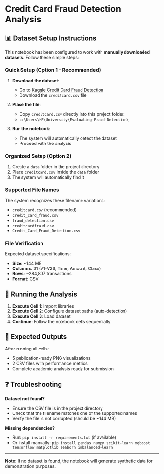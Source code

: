 # Credit Card Fraud Detection Analysis

## 📊 Dataset Setup Instructions

This notebook has been configured to work with **manually downloaded datasets**. Follow these simple steps:

### Quick Setup (Option 1 - Recommended)

1. **Download the dataset**:
   - Go to [Kaggle Credit Card Fraud Detection](https://www.kaggle.com/datasets/mlg-ulb/creditcardfraud)
   - Download the `creditcard.csv` file
   
2. **Place the file**:
   - Copy `creditcard.csv` directly into this project folder:
   - `c:\Users\HP\University\Evaluating-Fraud-Detection\`

3. **Run the notebook**:
   - The system will automatically detect the dataset
   - Proceed with the analysis

### Organized Setup (Option 2)

1. Create a `data` folder in the project directory
2. Place `creditcard.csv` inside the `data` folder
3. The system will automatically find it

### Supported File Names

The system recognizes these filename variations:
- `creditcard.csv` (recommended)
- `credit_card_fraud.csv`
- `fraud_detection.csv`
- `creditcardfraud.csv`
- `Credit_Card_Fraud_Detection.csv`

### File Verification

Expected dataset specifications:
- **Size**: ~144 MB
- **Columns**: 31 (V1-V28, Time, Amount, Class)
- **Rows**: ~284,807 transactions
- **Format**: CSV

## 🚀 Running the Analysis

1. **Execute Cell 1**: Import libraries
2. **Execute Cell 2**: Configure dataset paths (auto-detection)
3. **Execute Cell 3**: Load dataset
4. **Continue**: Follow the notebook cells sequentially

## 📁 Expected Outputs

After running all cells:
- 5 publication-ready PNG visualizations
- 2 CSV files with performance metrics
- Complete academic analysis ready for submission

## ❓ Troubleshooting

**Dataset not found?**
- Ensure the CSV file is in the project directory
- Check that the filename matches one of the supported names
- Verify the file is not corrupted (should be ~144 MB)

**Missing dependencies?**
- Run: `pip install -r requirements.txt` (if available)
- Or install manually: `pip install pandas numpy scikit-learn xgboost tensorflow matplotlib seaborn imbalanced-learn`


---

**Note**: If no dataset is found, the notebook will generate synthetic data for demonstration purposes.
